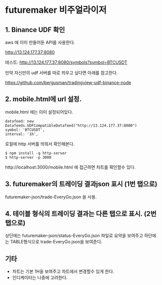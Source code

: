 # futuremaker 비주얼라이저

## 1. Binance UDF 확인

aws 에 이미 만들어둔 API를 사용한다.  

http://13.124.177.37:8080

테스트: http://13.124.177.37:8080/symbols?symbol=BTCUSDT

만약 자신만의 udf 서버를 따로 띄우고 싶다면 아래를 참고한다.

https://github.com/bergusman/tradingview-udf-binance-node


## 2. mobile.html에 url 설정.

mobile.html 에는 이미 설정되어있다.

```
datafeed: new Datafeeds.UDFCompatibleDatafeed("http://13.124.177.37:8080")
symbol: 'BTCUSDT',
interval: '1h',
```

로컬에 http 서버를 띄워서 확인해본다.

```
$ npm install -g http-server
$ http-server -p 3000
```

http://localhost:3000/mobile.html 에 접근하면 차트를 확인할수 있다.



## 3. futuremaker의 트레이딩 결과json 표시 (1번 탭으로)

futuremaker-json/trade-EveryGo.json 을 사용.


## 4. 테이블 형식의 트레이딩 결과는 다른 탭으로 표시. (2번 탭으로)

상단에는 futuremaker-json/status-EveryGo.json 파일로 요약을 보여주고 하단에는 TABLE형식으로 trade-EveryGo.json을 보여준다.

## 기타

- 차트는 기본 1H을 보여주고 차트에서 변경할수 있게 한다.
- 인디케이터는 나중에 고려한다.
